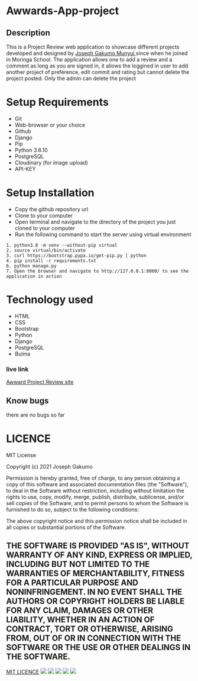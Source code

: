 # Awwards-App-project 
## Description
This is a Project Review  web application to showcase different projects developed and designed by <a href="#">Joseph Gakumo Munyui </a> since when he joined in Moringa School. The application allows one to add a review and a comment as long as you are signed in, it allows the loggined in user to add another project of preference, edit commit and rating  but cannot delete the project posted. Only the admin can delete the project



# Setup Requirements
- Git
- Web-browser or your choice
- Github
- Django
- Pip
- Python 3.8.10
- PostgreSQL
- Cloudinary (for image upload)
- API-KEY
# Setup Installation
- Copy the github repository url
- Clone to your computer
- Open terminal and navigate to the directory of the project you just cloned to your computer
- Run the following command to start the server using virtual environment
``` 
1. python3.8 -m venv --without-pip virtual
2. source virtual/bin/activate
3. curl https://bootstrap.pypa.io/get-pip.py | python
4. pip install -r requirements.txt
6. python manage.py 
7. Open the browser and navigate to http://127.0.0.1:8000/ to see the application in action

```
# Technology used
- HTML
- CSS
- Bootstrap
- Python
- Django
- PostgreSQL
- Bulma

### live link
<a href="https://awwardpro7.herokuapp.com/">Awward Project Review site</a>
## Know bugs
there are no bugs so far
# LICENCE 
MIT License

Copyright (c) 2021 Joseph Gakumo

Permission is hereby granted, free of charge, to any person obtaining a copy
of this software and associated documentation files (the "Software"), to deal
in the Software without restriction, including without limitation the rights
to use, copy, modify, merge, publish, distribute, sublicense, and/or sell
copies of the Software, and to permit persons to whom the Software is
furnished to do so, subject to the following conditions:

The above copyright notice and this permission notice shall be included in all
copies or substantial portions of the Software.

THE SOFTWARE IS PROVIDED "AS IS", WITHOUT WARRANTY OF ANY KIND, EXPRESS OR
IMPLIED, INCLUDING BUT NOT LIMITED TO THE WARRANTIES OF MERCHANTABILITY,
FITNESS FOR A PARTICULAR PURPOSE AND NONINFRINGEMENT. IN NO EVENT SHALL THE
AUTHORS OR COPYRIGHT HOLDERS BE LIABLE FOR ANY CLAIM, DAMAGES OR OTHER
LIABILITY, WHETHER IN AN ACTION OF CONTRACT, TORT OR OTHERWISE, ARISING FROM,
OUT OF OR IN CONNECTION WITH THE SOFTWARE OR THE USE OR OTHER DEALINGS IN THE
SOFTWARE. 
---

<a href="https://choosealicense.com/licenses/mit/#">MIT LICENCE</a>
<img src="Appreview/main/static/images/no1.png">
<img src="Appreview/main/static/images/project1.png">
<img src="Appreview/main/static/images/rating1.png">
<img src="Appreview/main/static/images/rating2.png">
<img src="Appreview/main/static/images/marathon.png">
